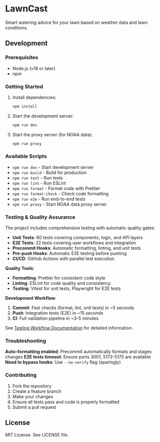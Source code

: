 # LawnCast

Smart watering advice for your lawn based on weather data and lawn conditions.

## Development

### Prerequisites

- Node.js (v18 or later)
- npm

### Getting Started

1. Install dependencies:

    ```bash
    npm install
    ```

2. Start the development server:

    ```bash
    npm run dev
    ```

3. Start the proxy server (for NOAA data):
    ```bash
    npm run proxy
    ```

### Available Scripts

- `npm run dev` - Start development server
- `npm run build` - Build for production
- `npm run test` - Run tests
- `npm run lint` - Run ESLint
- `npm run format` - Format code with Prettier
- `npm run format:check` - Check code formatting
- `npm run e2e` - Run end-to-end tests
- `npm run proxy` - Start NOAA data proxy server

### Testing & Quality Assurance

The project includes comprehensive testing with automatic quality gates:

- **Unit Tests**: 60 tests covering components, logic, and API layers
- **E2E Tests**: 22 tests covering user workflows and integration
- **Precommit Hooks**: Automatic formatting, linting, and unit tests
- **Pre-push Hooks**: Automatic E2E testing before pushing
- **CI/CD**: GitHub Actions with parallel test execution

**Quality Tools**:

- **Formatting**: Prettier for consistent code style
- **Linting**: ESLint for code quality and consistency
- **Testing**: Vitest for unit tests, Playwright for E2E tests

**Development Workflow**:

1. **Commit**: Fast checks (format, lint, unit tests) in ~5 seconds
2. **Push**: Integration tests (E2E) in ~15 seconds
3. **CI**: Full validation pipeline in ~3-5 minutes

See [Testing Workflow Documentation](docs/testing-workflow.md) for detailed information.

### Troubleshooting

**Auto-formatting enabled**: Precommit automatically formats and stages changes
**E2E tests timeout**: Ensure ports 3001, 5173-5175 are available
**Need to bypass hooks**: Use `--no-verify` flag (sparingly)

### Contributing

1. Fork the repository
2. Create a feature branch
3. Make your changes
4. Ensure all tests pass and code is properly formatted
5. Submit a pull request

## License

MIT License. See LICENSE file.
